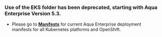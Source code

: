 ### Use of the EKS folder has been deprecated, starting with Aqua Enterprise Version 5.3.

* Please go to [**Manifests**](https://github.com/aquasecurity/deployments/tree/6.0/orchestrators/kubernetes/manifests) for current Aqua Enterprise deployment manifests for all Kubernetes platforms and OpenShift.
